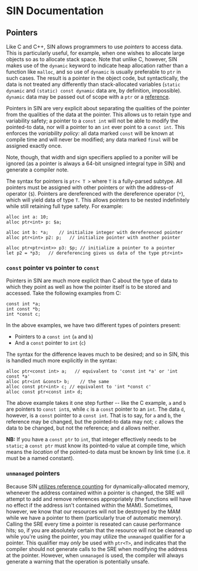 # SIN Documentation

## Pointers

Like C and C++, SIN allows programmers to use *pointers* to access data. This is particularly useful, for example, when one wishes to allocate large objects so as to allocate stack space. Note that unlike C, however, SIN makes use of the `dynamic` keyword to indicate heap allocation rather than a function like `malloc`, and so use of `dynamic` is usually preferable to `ptr` in such cases. The result is a pointer in the object code, but syntactically, the data is not treated any differently than stack-allocated variables (`static dynamic` and `(static) const dynamic` data are, by definition, impossible). `dynamic` data may be passed out of scope with a `ptr` or a [reference](References).

Pointers in SIN are very explicit about separating the qualities of the pointer from the qualities of the data at the pointer. This allows us to retain type and variability safety; a pointer to a `const int` will not be able to modify the pointed-to data, nor will a pointer to an `int` ever point to a `const int`. This enforces the _variability policy:_ all data marked `const` will be known at compile time and will never be modified; any data marked `final` will be assigned exactly once.

Note, though, that width and sign specifiers applied to a poniter will be ignored (as a pointer is always a 64-bit unsigned integral type in SIN) and generate a compiler note.

The syntax for pointers is `ptr< T >` where `T` is a fully-parsed subtype. All pointers must be assigned with other pointers or with the address-of operator (`$`). Pointers are dereferenced with the dereference operator (`*`), which will yield data of type `T`. This allows pointers to be nested indefinitely while still retaining full type safety. For example:

    alloc int a: 10;
    alloc ptr<int> p: $a;
    
    alloc int b: *a;    // initialize integer with dereferenced pointer
    alloc ptr<int> p2: p;   // initialize pointer with another pointer

    alloc ptr<ptr<int>> p3: $p; // initialize a pointer to a pointer
    let p2 = *p3;   // dereferencing gives us data of the type ptr<int>

### `const` pointer vs pointer to `const`

Pointers in SIN are much more explicit than C about the type of data to which they point as well as how the pointer itself is to be stored and accessed. Take the following examples from C:

    const int *a;
    int const *b;
    int *const c;

In the above examples, we have two different types of pointers present:

* Pointers to a `const int` (`a` and `b`)
* And a `const` pointer to `int` (`c`)

The syntax for the difference leaves much to be desired; and so in SIN, this is handled much more explicitly in the syntax:

    alloc ptr<const int> a;   // equivalent to 'const int *a' or 'int const *a'
    alloc ptr<int &const> b;    // the same
    alloc const ptr<int> c; // equivalent to 'int *const c'
    alloc const ptr<const int> d;

The above example takes it one step further -- like the C example, `a` and `b` are pointers to `const int`s, while `c` is a `const` pointer to an `int`. The data `d`, however, is a `const` pointer to a `const int`. That is to say, for `a` and `b`, the reference may be changed, but the pointed-to data may not; `c` allows the data to be changed, but not the reference; and `d` allows neither.

**NB:** If you have a `const ptr` to `int`, that integer effectively needs to be `static`; a `const ptr` must know its pointed-to value at compile time, which means the *location* of the pointed-to data must be known by link time (i.e. it must be a named constant).

### `unmanaged` pointers

Because SIN [utilizes reference counting](Memory%20Allocation%20Manager) for dynamically-allocated memory, whenever the address contained within a pointer is changed, the SRE will attempt to add and remove references appropriately (the functions will have no effect if the address isn't contained within the MAM). Sometimes, however, we know that our resources will not be destroyed by the MAM while we have a pointer to them (particularly true of automatic memory). Calling the SRE every time a pointer is reseated can cause performance hits; so, if you are absolutely certain that the resource will not be cleaned up while you're using the pointer, you may utilize the `unmanaged` qualifier for a pointer. This qualifier may _only_ be used with `ptr<T>`, and indicates that the compiler should not generate calls to the SRE when modifying the address at the pointer. However, when `unmanaged` is used, the compiler will always generate a warning that the operation is potentially unsafe.
